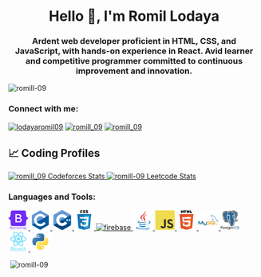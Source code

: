 <h1 align="center">Hello 👋, I'm Romil Lodaya</h1>
<h3 align="center">Ardent web developer proficient in HTML, CSS, and JavaScript, with hands-on experience in React. Avid learner and competitive programmer committed to continuous improvement and innovation.</h3>

<p align="left"> <img src="https://komarev.com/ghpvc/?username=romill-09&label=Profile%20views&color=0e75b6&style=flat" alt="romill-09" /> </p>

<h3 align="left">Connect with me:</h3>
<p align="left">
<a href="https://www.codechef.com/users/lodayaromil09" target="blank"><img align="center" src="https://cdn.jsdelivr.net/npm/simple-icons@3.1.0/icons/codechef.svg" alt="lodayaromil09" height="30" width="40" /></a>
<a href="https://codeforces.com/profile/romill_09" target="blank"><img align="center" src="https://raw.githubusercontent.com/rahuldkjain/github-profile-readme-generator/master/src/images/icons/Social/codeforces.svg" alt="romill_09" height="30" width="40" /></a>
<a href="https://leetcode.com/romill-09" target="blank"><img align="center" src="https://raw.githubusercontent.com/rahuldkjain/github-profile-readme-generator/master/src/images/icons/Social/leet-code.svg" alt="romill_09" height="30" width="40" /></a>
</p>

## 📈 Coding Profiles

<span>
<a href="https://codeforces.com/profile/romill_09">
<img height="316" src="https://codeforces-readme-stats.vercel.app/api/card?username=romill_09&theme=github_dark&force_username=true&border_color=404040" alt="romill_09 Codeforces Stats"/>
</a>
<a href="https://leetcode.com/romill-09">
<img height="316" src="https://leetcard.jacoblin.cool/romill-09?theme=dark&font=Ubuntu&cache=14400&ext=contest&sheets=https://gist.githubusercontent.com/romill-09/5e715e284c89cace8f5fa09f7fb930b8/raw/ec0be570f114124b1a2156a660d67baa0ab5639d/leetcode_stats_card.css" alt="romill-09 Leetcode Stats"/>
</a>
</span>

<h3 align="left">Languages and Tools:</h3>
<p align="left"> 
    <a href="https://getbootstrap.com" target="_blank" rel="noreferrer"> 
        <img src="https://raw.githubusercontent.com/devicons/devicon/master/icons/bootstrap/bootstrap-plain-wordmark.svg" alt="bootstrap" width="40" height="40"/> 
    </a> 
    <a href="https://www.cprogramming.com/" target="_blank" rel="noreferrer">
        <img src="https://raw.githubusercontent.com/devicons/devicon/master/icons/c/c-original.svg" alt="c" width="40" height="40"/> </a> 
    <a href="https://www.w3schools.com/cpp/" target="_blank" rel="noreferrer">
        <img src="https://raw.githubusercontent.com/devicons/devicon/master/icons/cplusplus/cplusplus-original.svg" alt="cplusplus" width="40" height="40"/> 
    </a>
    <a href="https://www.w3schools.com/css/" target="_blank" rel="noreferrer"> 
        <img src="https://raw.githubusercontent.com/devicons/devicon/master/icons/css3/css3-original-wordmark.svg" alt="css3" width="40" height="40"/> 
    </a> 
    <a href="https://firebase.google.com/" target="_blank" rel="noreferrer"> 
        <img src="https://www.vectorlogo.zone/logos/firebase/firebase-icon.svg" alt="firebase" width="40" height="40"/> 
    </a> 
    <a href="https://www.java.com" target="_blank" rel="noreferrer"> 
        <img src="https://raw.githubusercontent.com/devicons/devicon/master/icons/java/java-original.svg" alt="java" width="40" height="40"/> 
    </a> 
    <a href="https://developer.mozilla.org/en-US/docs/Web/JavaScript" target="_blank" rel="noreferrer"> 
        <img src="https://raw.githubusercontent.com/devicons/devicon/master/icons/javascript/javascript-original.svg" alt="javascript" width="40" height="40"/> 
    </a> 
    <a href="https://www.w3.org/html/" target="_blank" rel="noreferrer"> <img src="https://raw.githubusercontent.com/devicons/devicon/master/icons/html5/html5-original-wordmark.svg" alt="html5" width="40" height="40"/> </a>
    <a href="https://www.mysql.com/" target="_blank" rel="noreferrer"> 
        <img src="https://raw.githubusercontent.com/devicons/devicon/master/icons/mysql/mysql-original-wordmark.svg" alt="mysql" width="40" height="40"/> 
    </a> 
    <a href="https://www.postgresql.org/" target="_blank" rel="noreferrer"> 
        <img src="https://raw.githubusercontent.com/devicons/devicon/master/icons/postgresql/postgresql-original-wordmark.svg" alt="postgresql" width="40" height="40"/> 
    </a> 
    <a href="https://react-bootstrap.github.io/" target="_blank" rel="noreferrer"> 
        <img src="https://raw.githubusercontent.com/devicons/devicon/master/icons/react/react-original-wordmark.svg" alt="react" width="40" height="40"/> 
    </a> 
    <a href="https://www.python.org" target="_blank" rel="noreferrer"> 
        <img src="https://raw.githubusercontent.com/devicons/devicon/master/icons/python/python-original.svg" alt="python" width="40" height="40"/> 
    </a> 
</p>

<p>&nbsp;<img align="center" src="https://github-readme-stats.vercel.app/api?username=romill-09&show_icons=true&locale=en" alt="romill-09" /></p>
